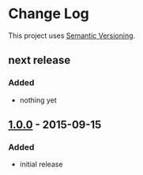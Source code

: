 # Change Log
This project uses [Semantic Versioning](http://semver.org/).

## next release
### Added
 - nothing yet

## [1.0.0](https://github.com/mgk/couchdb-create-replication/releases/tag/v1.0.0) - 2015-09-15
### Added
- initial release
